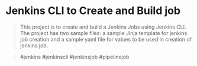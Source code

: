 # Jenkins CLI to Create and Build job

> This project is to create and build a Jenkins Jobs using Jenkins CLI. The project has two sample files: a sample Jinja template for jenkins job creation and a sample yaml file for values to be used in creation of jenkins job.

> #jenkins #jenkinscli #jenkinsjob #pipelinejob
